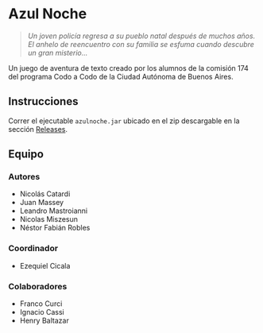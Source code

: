 # Azul Noche

>*Un joven policía regresa a su pueblo natal después de muchos años. El anhelo de reencuentro con su familia se esfuma cuando descubre un gran misterio...*

Un juego de aventura de texto creado por los alumnos de la comisión 174 del programa Codo a Codo de la Ciudad Autónoma de Buenos Aires.

## Instrucciones
Correr el ejecutable `azulnoche.jar` ubicado en el zip descargable en la sección [Releases](https://github.com/LuxDie/azulnoche-nestor/releases).

## Equipo
### Autores
- Nicolás Catardi
- Juan Massey
- Leandro Mastroianni
- Nicolas Miszesun
- Néstor Fabián Robles

### Coordinador
- Ezequiel Cicala

### Colaboradores
- Franco Curci
- Ignacio Cassi
- Henry Baltazar
